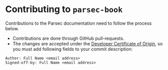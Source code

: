 <!--
  -- Copyright (c) 2019, Arm Limited, All Rights Reserved
  -- SPDX-License-Identifier: Apache-2.0
  --
  -- Licensed under the Apache License, Version 2.0 (the "License"); you may
  -- not use this file except in compliance with the License.
  -- You may obtain a copy of the License at
  --
  -- http://www.apache.org/licenses/LICENSE-2.0
  --
  -- Unless required by applicable law or agreed to in writing, software
  -- distributed under the License is distributed on an "AS IS" BASIS, WITHOUT
  -- WARRANTIES OR CONDITIONS OF ANY KIND, either express or implied.
  -- See the License for the specific language governing permissions and
  -- limitations under the License.
--->
# Contributing to `parsec-book`

Contributions to the Parsec documentation need to follow the process below.

* Contributions are done through GitHub pull-requests.
* The changes are accepted under the [Developer Certificate of Origin](DCO.txt), so you must add following fields to your commit description:
```
Author: Full Name <email address>
Signed-off-by: Full Name <email address>
```
